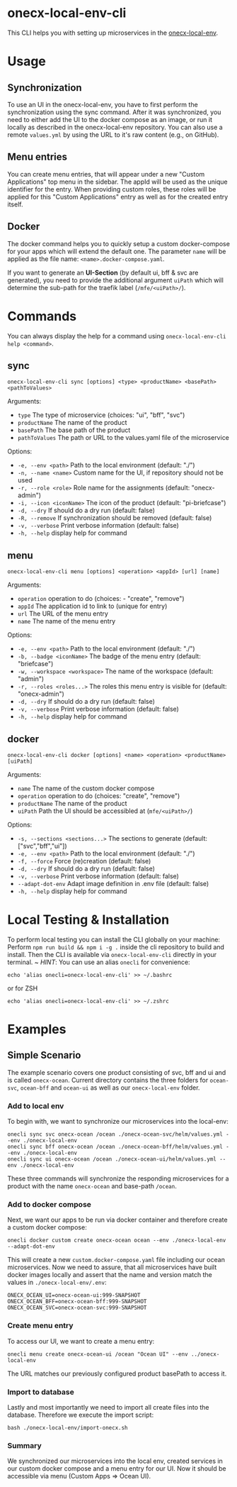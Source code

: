 # onecx-local-env-cli
This CLI helps you with setting up microservices in the  [onecx-local-env](http://github.com/onecx/onecx-local-env/).

# Usage

## Synchronization
To use an UI in the onecx-local-env, you have to first perform the synchronization using the sync command.
After it was synchronized, you need to either add the UI to the docker compose as an image, or run it locally as described in the onecx-local-env repository.
You can also use a remote `values.yml` by using the URL to it's raw content (e.g., on GitHub).

## Menu entries
You can create menu entries, that will appear under a new "Custom Applications" top menu in the sidebar.
The appId will be used as the unique identifier for the entry.
When providing custom roles, these roles will be applied for this "Custom Applications" entry as well as for the created entry itself.


## Docker
The docker command helps you to quickly setup a custom docker-compose for your apps which will extend the default one.
The parameter `name` will be applied as the file name: `<name>.docker-compose.yaml`.

If you want to generate an **UI-Section** (by default ui, bff & svc are generated), you need to provide the additional argument `uiPath` which will determine the sub-path for the traefik label (`/mfe/<uiPath>/`).


# Commands
You can always display the help for a command using `onecx-local-env-cli help <command>`.

## sync
```shell
onecx-local-env-cli sync [options] <type> <productName> <basePath> <pathToValues>
```

Arguments:
-  `type`                   The type of microservice (choices: "ui", "bff", "svc")
-  `productName`            The name of the product
-  `basePath`               The base path of the product
-  `pathToValues`           The path or URL to the values.yaml file of the microservice

Options:
-  `-e, --env <path>`       Path to the local environment (default: "./")
-  `-n, --name <name>`      Custom name for the UI, if repository should not be used
-  `-r, --role <role>`      Role name for the assignments (default: "onecx-admin")
-  `-i, --icon <iconName>`  The icon of the product (default: "pi-briefcase")
-  `-d, --dry`             If should do a dry run (default: false)
-  `-R, --remove`         If synchronization should be removed (default: false)
-  `-v, --verbose`         Print verbose information (default: false)
-  `-h, --help`             display help for command

## menu
```shell
onecx-local-env-cli menu [options] <operation> <appId> [url] [name]
```

Arguments:
- `operation`               operation to do (choices: - "create", "remove")
- `appId`                   The application id to link to (unique for entry)
- `url`                     The URL of the menu entry
- `name`                     The name of the menu entry

Options:
-  `-e, --env <path>`        Path to the local environment (default: "./")
-  `-b, --badge <iconName>`  The badge of the menu entry (default: "briefcase")
-  `-w, --workspace <workspace>`  The name of the workspace (default: "admin")
-  `-r, --roles <roles...>`       The roles this menu entry is visible for (default: "onecx-admin")
-  `-d, --dry`               If should do a dry run (default: false)
-  `-v, --verbose`           Print verbose information (default: false)
-  `-h, --help`              display help for command

## docker
```shell
onecx-local-env-cli docker [options] <name> <operation> <productName> [uiPath]
```

Arguments:
-  `name`                        The name of the custom docker compose
-  `operation`                     operation to do (choices: "create", "remove")
-  `productName`                   The name of the product
-  `uiPath`                        Path the UI should be accessibled at (`mfe/<uiPath>/`)

Options:
-  `-s, --sections <sections...>`  The sections to generate (default: ["svc","bff","ui"])
-  `-e, --env <path>`              Path to the local environment (default: "./")
-  `-f, --force`                   Force (re)creation (default: false)
-  `-d, --dry`                     If should do a dry run (default: false)
-  `-v, --verbose`                 Print verbose information (default: false)
-  `--adapt-dot-env`               Adapt image definition in .env file (default: false)
-  `-h, --help`                    display help for command

# Local Testing & Installation
To perform local testing you can install the CLI globally on your machine:
Perform `npm run build && npm i -g .` inside the cli repository to build and install.
Then the CLI is available via `onecx-local-env-cli` directly in your terminal.
~
*HINT*: You can use an alias `onecli` for convenience: 
```shell
echo 'alias onecli=onecx-local-env-cli' >> ~/.bashrc
```
or for ZSH
```shell
echo 'alias onecli=onecx-local-env-cli' >> ~/.zshrc
```

# Examples

## Simple Scenario
The example scenario covers one product consisting of svc, bff and ui and is called `onecx-ocean`.
Current directory contains the three folders for `ocean-svc`, `ocean-bff` and `ocean-ui` as well as our `onecx-local-env` folder.

### Add to local env
To begin with, we want to synchronize our microservices into the local-env:
```shell
onecli sync svc onecx-ocean /ocean ./onecx-ocean-svc/helm/values.yml --env ./onecx-local-env 
onecli sync bff onecx-ocean /ocean ./onecx-ocean-bff/helm/values.yml --env ./onecx-local-env 
onecli sync ui onecx-ocean /ocean ./onecx-ocean-ui/helm/values.yml --env ./onecx-local-env 
```

These three commands will synchronize the responding microservices for a product with the name `onecx-ocean` and base-path `/ocean`.

### Add to docker compose
Next, we want our apps to be run via docker container and therefore create a custom docker compose:

```shell
onecli docker custom create onecx-ocean ocean --env ./onecx-local-env --adapt-dot-env
```

This will create a new `custom.docker-compose.yaml` file including our ocean microservices.
Now we need to assure, that all microservices have built docker images locally and assert that the name and version match the values in `./onecx-local-env/.env`:
```properties
ONECX_OCEAN_UI=onecx-ocean-ui:999-SNAPSHOT
ONECX_OCEAN_BFF=onecx-ocean-bff:999-SNAPSHOT
ONECX_OCEAN_SVC=onecx-ocean-svc:999-SNAPSHOT
```

### Create menu entry
To access our UI, we want to create a menu entry:

```shell
onecli menu create onecx-ocean-ui /ocean "Ocean UI" --env ../onecx-local-env 
```
The URL matches our previously configured product basePath to access it.

### Import to database
Lastly and most importantly we need to import all create files into the database.
Therefore we execute the import script:
```shell
bash ./onecx-local-env/import-onecx.sh
```

### Summary
We synchronized our microservices into the local env, created services in our custom docker compose and a menu entry for our UI. Now it should be accessible via menu (Custom Apps => Ocean UI).